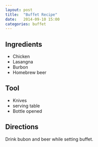 ```yaml
---
layout: post
title:  "Buffet Recipe"
date:   2014-09-10 15:00
categories: buffet
---
```


## Ingredients
- Chicken
- Lasangna
- Burbon
- Homebrew beer

## Tool
- Knives
- serving table
- Bottle opened

## Directions
Drink bubon and beer while setting buffet.
